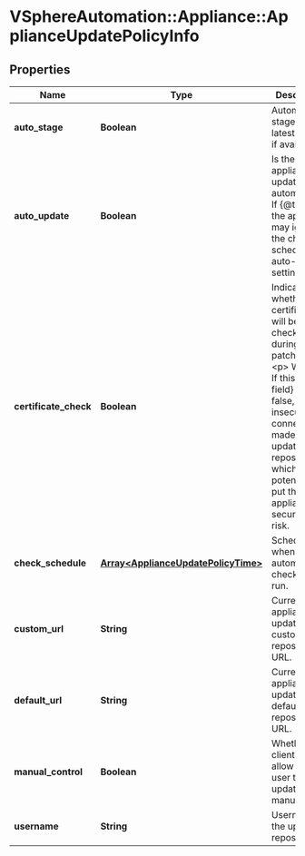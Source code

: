 # VSphereAutomation::Appliance::ApplianceUpdatePolicyInfo

## Properties
Name | Type | Description | Notes
------------ | ------------- | ------------- | -------------
**auto_stage** | **Boolean** | Automatically stage the latest update if available. | 
**auto_update** | **Boolean** | Is the appliance updated automatically. If {@term set} the appliance may ignore the check schedule or auto-stage settings. | 
**certificate_check** | **Boolean** | Indicates whether certificates will be checked during patching. &lt;p&gt; Warning: If this {@term field} is set to false, an insecure connection is made to the update repository which can potentially put the appliance security at risk. | 
**check_schedule** | [**Array&lt;ApplianceUpdatePolicyTime&gt;**](ApplianceUpdatePolicyTime.md) | Schedule when the automatic check will be run. | 
**custom_url** | **String** | Current appliance update custom repository URL. | [optional] 
**default_url** | **String** | Current appliance update default repository URL. | 
**manual_control** | **Boolean** | Whether API client should allow the user to start update manually | 
**username** | **String** | Username for the update repository | [optional] 


